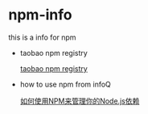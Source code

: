 npm-info
========

this is a info for npm


* taobao npm registry   

   [taobao npm registry](http://npm.taobao.org/)

* how to use npm from infoQ
 
   [如何使用NPM来管理你的Node.js依赖](http://www.infoq.com/cn/articles/msh-using-npm-manage-node.js-dependence/) 


